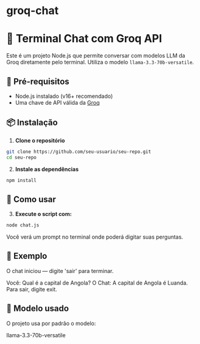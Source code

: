 # groq-chat
# 🧠 Terminal Chat com Groq API

Este é um projeto Node.js que permite conversar com modelos LLM da Groq diretamente pelo terminal. Utiliza o modelo `llama-3.3-70b-versatile`.

## 🚀 Pré-requisitos

- Node.js instalado (v16+ recomendado)
- Uma chave de API válida da [Groq](https://console.groq.com/keys)

## 📦 Instalação

1. **Clone o repositório**

```bash
git clone https://github.com/seu-usuario/seu-repo.git
cd seu-repo
```

2. **Instale as dependências**

```bash
npm install
```

## 🧠 Como usar

3. **Execute o script com:**

```bash
node chat.js
```

Você verá um prompt no terminal onde poderá digitar suas perguntas.



## 💬 Exemplo

O chat iniciou — digite 'sair' para terminar.

Você: Qual é a capital de Angola?
O Chat: A capital de Angola é Luanda.
Para sair, digite exit.

## 📄 Modelo usado

O projeto usa por padrão o modelo:

llama-3.3-70b-versatile
